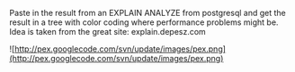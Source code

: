 Paste in the result from an EXPLAIN ANALYZE from postgresql and get the result in a tree with color coding where performance problems might be. Idea is taken from the great site: explain.depesz.com

![http://pex.googlecode.com/svn/update/images/pex.png](http://pex.googlecode.com/svn/update/images/pex.png)